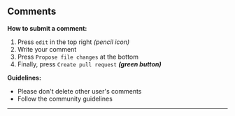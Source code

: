 ## Comments

**How to submit a comment:**
1. Press `edit` in the top right *(pencil icon)*
2. Write your comment
3. Press `Propose file changes` at the bottom
4. Finally, press `Create pull request` ***(green button)***

**Guidelines:**
- Please don't delete other user's comments
- Follow the community guidelines

---

